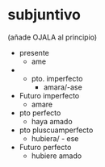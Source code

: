 # subjuntivo
(añade OJALA al principio)
- presente
	- ame
- + pto. imperfecto
	- amara/-ase
- Futuro imperfecto
	- amare
- pto perfecto
	- haya amado
- pto pluscuamperfecto
	- hubiera/ - ese
- Futuro perfecto
	- hubiere amado